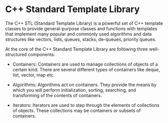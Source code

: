 # C++ Standard Template Library
The C++ STL (Standard Template Library) is a powerful set of C++ template classes to provide general-purpose classes and functions with templates that implement many popular and commonly used algorithms and data structures like vectors, lists, queues, stacks, de-queues, priority queues.

At the core of the C++ Standard Template Library are following three well-structured components:

- Containers: Containers are used to manage collections of objects of a certain kind. There are several different types of containers like deque, list, vector, map etc.

- Algorithms: Algorithms act on containers. They provide the means by which you will perform initialization, sorting, searching, and transforming of the contents of containers.

- Iterators: Iterators are used to step through the elements of collections of objects. These collections may be containers or subsets of containers.
